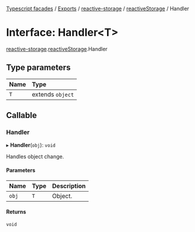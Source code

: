 [Typescript facades](../index.md) / [Exports](../modules.md) / [reactive-storage](../modules/reactive_storage.md) / [reactiveStorage](../modules/reactive_storage.reactiveStorage.md) / Handler

# Interface: Handler<T\>

[reactive-storage](../modules/reactive_storage.md).[reactiveStorage](../modules/reactive_storage.reactiveStorage.md).Handler

## Type parameters

| Name | Type |
| :------ | :------ |
| `T` | extends `object` |

## Callable

### Handler

▸ **Handler**(`obj`): `void`

Handles object change.

#### Parameters

| Name | Type | Description |
| :------ | :------ | :------ |
| `obj` | `T` | Object. |

#### Returns

`void`
